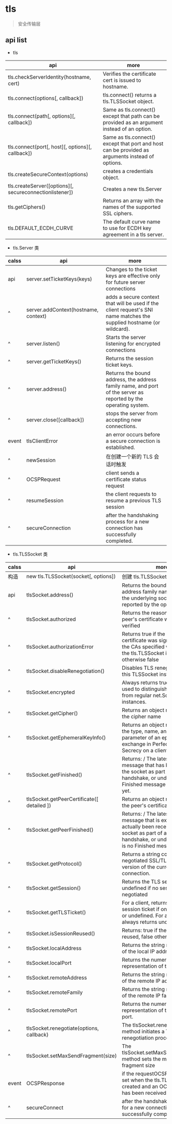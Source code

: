 # tls

> 安全传输层

## api list

- tls

| api                                                     | more                                                                                             |
| ------------------------------------------------------- | ------------------------------------------------------------------------------------------------ |
| tls.checkServerIdentity(hostname, cert)                 | Verifies the certificate cert is issued to hostname.                                             |
| tls.connect(options[, callback])                        | tls.connect() returns a tls.TLSSocket object.                                                    |
| tls.connect(path[, options][, callback])                | Same as tls.connect() except that path can be provided as an argument instead of an option.      |
| tls.connect(port[, host][, options][, callback])        | Same as tls.connect() except that port and host can be provided as arguments instead of options. |
| tls.createSecureContext(options)                        | creates a credentials object.                                                                    |
| tls.createServer([options][, secureconnectionlistener]) | Creates a new tls.Server                                                                         |
| tls.getCiphers()                                        | Returns an array with the names of the supported SSL ciphers.                                    |
| tls.DEFAULT_ECDH_CURVE                                  | The default curve name to use for ECDH key agreement in a tls server.                            |

- tls.Server 类

| calss | api                                  | more                                                                                                                  |
| ----- | ------------------------------------ | --------------------------------------------------------------------------------------------------------------------- |
| api   | server.setTicketKeys(keys)           | Changes to the ticket keys are effective only for future server connections                                           |
| ^     | server.addContext(hostname, context) | adds a secure context that will be used if the client request's SNI name matches the supplied hostname (or wildcard). |
| ^     | server.listen()                      | Starts the server listening for encrypted connections                                                                 |
| ^     | server.getTicketKeys()               | Returns the session ticket keys.                                                                                      |
| ^     | server.address()                     | Returns the bound address, the address family name, and port of the server as reported by the operating system.       |
| ^     | server.close([callback])             | stops the server from accepting new connections.                                                                      |
| event | tlsClientError                       | an error occurs before a secure connection is established.                                                            |
| ^     | newSession                           | 在创建一个新的 TLS 会话时触发                                                                                         |
| ^     | OCSPRequest                          | client sends a certificate status request                                                                             |
| ^     | resumeSession                        | the client requests to resume a previous TLS session                                                                  |
| ^     | secureConnection                     | after the handshaking process for a new connection has successfully completed.                                        |

- tls.TLSSocket 类

| calss | api                                        | more                                                                                                                                                                                                            |
| ----- | ------------------------------------------ | --------------------------------------------------------------------------------------------------------------------------------------------------------------------------------------------------------------- |
| 构造  | new tls.TLSSocket(socket[, options])       | 创建 tls.TLSSocket 实例                                                                                                                                                                                         |
| api   | tlsSocket.address()                        | Returns the bound address, the address family name, and port of the underlying socket as reported by the operating system                                                                                       |
| ^     | tlsSocket.authorized                       | Returns the reason why the peer's certificate was not been verified                                                                                                                                             |
| ^     | tlsSocket.authorizationError               | Returns true if the peer certificate was signed by one of the CAs specified when creating the tls.TLSSocket instance, otherwise false                                                                           |
| ^     | tlsSocket.disableRenegotiation()           | Disables TLS renegotiation for this TLSSocket instance                                                                                                                                                          |
| ^     | tlsSocket.encrypted                        | Always returns true. This may be used to distinguish TLS sockets from regular net.Socket instances.                                                                                                             |
| ^     | tlsSocket.getCipher()                      | Returns an object representing the cipher name                                                                                                                                                                  |
| ^     | tlsSocket.getEphemeralKeyInfo()            | Returns an object representing the type, name, and size of parameter of an ephemeral key exchange in Perfect Forward Secrecy on a client connection                                                             |
| ^     | tlsSocket.getFinished()                    | Returns: <Buffer> / <undefined> The latest Finished message that has been sent to the socket as part of a SSL/TLS handshake, or undefined if no Finished message has been sent yet.                             |
| ^     | tlsSocket.getPeerCertificate([ detailed ]) | Returns an object representing the peer's certificate                                                                                                                                                           |
| ^     | tlsSocket.getPeerFinished()                | Returns: <Buffer> / <undefined> The latest Finished message that is expected or has actually been received from the socket as part of a SSL/TLS handshake, or undefined if there is no Finished message so far. |
| ^     | tlsSocket.getProtocol()                    | Returns a string containing the negotiated SSL/TLS protocol version of the current connection.                                                                                                                  |
| ^     | tlsSocket.getSession()                     | Returns the TLS session data or undefined if no session was negotiated                                                                                                                                          |
| ^     | tlsSocket.getTLSTicket()                   | For a client, returns the TLS session ticket if one is available, or undefined. For a server, always returns undefined.                                                                                         |
| ^     | tlsSocket.isSessionReused()                | Returns: <boolean> true if the session was reused, false otherwise.                                                                                                                                             |
| ^     | tlsSocket.localAddress                     | Returns the string representation of the local IP address.                                                                                                                                                      |
| ^     | tlsSocket.localPort                        | Returns the numeric representation of the local port.                                                                                                                                                           |
| ^     | tlsSocket.remoteAddress                    | Returns the string representation of the remote IP address.                                                                                                                                                     |
| ^     | tlsSocket.remoteFamily                     | Returns the string representation of the remote IP family.                                                                                                                                                      |
| ^     | tlsSocket.remotePort                       | Returns the numeric representation of the remote port.                                                                                                                                                          |
| ^     | tlsSocket.renegotiate(options, callback)   | The tlsSocket.renegotiate() method initiates a TLS renegotiation process                                                                                                                                        |
| ^     | tlsSocket.setMaxSendFragment(size)         | The tlsSocket.setMaxSendFragment() method sets the maximum TLS fragment size                                                                                                                                    |
| event | OCSPResponse                               | if the requestOCSP option was set when the tls.TLSSocket was created and an OCSP response has been received                                                                                                     |
| ^     | secureConnect                              | after the handshaking process for a new connection has successfully completed                                                                                                                                   |
